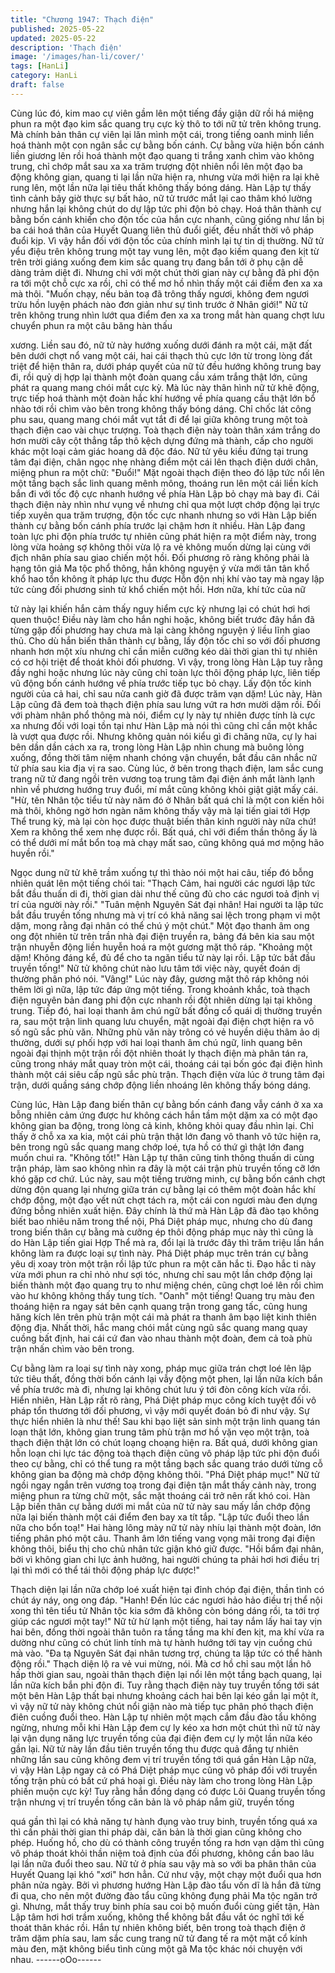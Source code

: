 ```yaml
---
title: "Chương 1947: Thạch điện"
published: 2025-05-22
updated: 2025-05-22
description: 'Thạch điện'
image: '/images/han-li/cover/'
tags: [HanLi]
category: HanLi
draft: false
---
```


Cùng lúc đó, kim mao cự viên gầm lên một tiếng đầy giận dữ rồi
há miệng phun ra một đạo kim sắc quang trụ cực kỳ thô to tới nữ
tử trên không trung. Mà chính bản thân cự viên lại lăn mình một
cái, trong tiếng oanh minh liền hoá thành một con ngân sắc cự
bằng bốn cánh.
Cự bằng vừa hiện bốn cánh liền giương lên rồi hoá thành một
đạo quang ti trắng xanh chìm vào không trung, chỉ chớp mắt sau
xa xa trăm trượng đột nhiên nổi lên một đạo ba động không gian,
quang ti lại lần nữa hiện ra, nhưng vừa mới hiện ra lại khẽ rung
lên, một lần nữa lại tiêu thất không thấy bóng dáng.
Hàn Lập tự thấy tình cảnh bây giờ thực sự bất hảo, nữ tử trước
mắt lại cao thâm khó lường nhưng hắn lại không chút do dự lập
tức phi độn bỏ chạy.
Hoá thân thành cự bằng bốn cánh khiến cho độn tốc của hắn cực
nhanh, cũng giống như lần bị ba cái hoá thân của Huyết Quang
liên thủ đuổi giết, đều nhất thời vô pháp đuổi kịp. Vì vậy hắn đối
với độn tốc của chính mình lại tự tin dị thường.
Nữ tử yểu điệu trên không trung một tay vung lên, một đạo kiếm
quang đen kịt từ trên trời giáng xuống đem kim sắc quang trụ
đang bắn tới ở phụ cận dễ dàng trảm diệt đi. Nhưng chỉ với một
chút thời gian này cự bằng đã phi độn ra tới một chỗ cực xa rồi,
chỉ có thể mơ hồ nhìn thấy một cái điểm đen xa xa mà thôi.
"Muốn chạy, nếu bản toạ đã trông thấy ngươi, không đem ngươi
trừu hồn luyện phách nào đơn giản như sự tình trước ở Nhân
giới!"
Nữ tử trên không trung nhìn lướt qua điểm đen xa xa trong mắt
hàn quang chợt lưu chuyển phun ra một câu băng hàn thấu

xương.
Liền sau đó, nữ tử này hướng xuống dưới đánh ra một cái, mặt
đất bên dưới chợt nổ vang một cái, hai cái thạch thủ cực lớn từ
trong lòng đất triệt để hiện thân ra, dưới pháp quyết của nữ tử
đều hướng không trung bay đi, rồi quỷ dị hợp lại thành một đoàn
quang cầu xám trắng thật lớn, cũng phát ra quang mang chói mắt
cực kỳ. Mà lúc này thân hình nữ tử khẽ động, trực tiếp hoá thành
một đoàn hắc khí hướng về phía quang cầu thật lớn bổ nhào tới
rồi chìm vào bên trong không thấy bóng dáng.
Chỉ chốc lát công phu sau, quang mang chói mắt vụt tắt đi để lại
giữa không trung một toà thạch điện cao vài chục trượng. Toà
thạch điện này toàn thân xám trắng do hơn mười cây cột thẳng
tắp thô kệch dựng đứng mà thành, cấp cho người khác một loại
cảm giác hoang dã độc đáo.
Nữ tử yêu kiều đứng tại trung tâm đại điện, chân ngọc nhẹ nhàng
điểm một cái lên thạch điện dưới chân, miệng phun ra một chữ:
"Đuổi!"
Mặt ngoài thạch điện theo đó lập tức nổi lên một tầng bạch sắc
linh quang mênh mông, thoáng run lên một cái liền kích bắn đi với
tốc độ cực nhanh hướng về phía Hàn Lập bỏ chạy mà bay đi.
Cái thạch điện này nhìn như vụng về nhưng chỉ qua một lượt
chớp động lại trực tiếp xuyên qua trăm trượng, độn tốc cực nhanh
nhưng so với Hàn Lập biến thành cự bằng bốn cánh phía trước
lại chậm hơn ít nhiều.
Hàn Lập đang toàn lực phi độn phía trước tự nhiên cũng phát
hiện ra một điểm này, trong lòng vừa hoảng sợ không thôi vừa lộ
ra vẻ không muốn dừng lại cùng với địch nhân phía sau giao
chiến một hồi.
Đối phương rõ ràng không phải là hạng tôn giả Ma tộc phổ thông,
hắn không nguyện ý vừa mới tân tân khổ khổ hao tổn không ít
pháp lực thu được Hỗn độn nhị khí vào tay mà ngay lập tức cùng
đối phương sinh tử khổ chiến một hồi. Hơn nữa, khí tức của nữ

tử này lại khiến hắn cảm thấy nguy hiểm cực kỳ nhưng lại có chút
hơi hơi quen thuộc!
Điều này làm cho hắn nghi hoặc, không biết trước đây hắn đã
từng gặp đối phương hay chưa mà lại càng không nguyện ý liều
lĩnh giao thủ.
Cho dù hắn biến thân thành cự bằng, lấy độn tốc chỉ so với đối
phương nhanh hơn một xíu nhưng chỉ cần miễn cưỡng kéo dài
thời gian thì tự nhiên có cơ hội triệt để thoát khỏi đối phương. Vì
vậy, trong lòng Hàn Lập tuy rằng đầy nghi hoặc nhưng lúc này
cũng chỉ toàn lực thôi động pháp lực, liên tiếp vũ động bốn cánh
hướng về phía trước tiếp tục bỏ chạy.
Lấy độn tốc kinh người của cả hai, chỉ sau nửa canh giờ đã được
trăm vạn dặm!
Lúc này, Hàn Lập cũng đã đem toà thạch điện phía sau lưng vứt
ra hơn mười dặm rồi.
Đối với phàm nhân phổ thông mà nói, điểm cự ly này tự nhiên
được tính là cực xa nhưng đối với loại tồn tại như Hàn Lập mà nói
thì cũng chỉ cần một khắc là vượt qua được rồi. Nhưng không
quản nói kiểu gì đi chăng nữa, cự ly hai bên dần dần cách xa ra,
trong lòng Hàn Lập nhìn chung mà buông lỏng xuống, đồng thời
tâm niệm nhanh chóng vận chuyển, bắt đầu cân nhắc nữ tử phía
sau kia địa vị ra sao.
Cùng lúc, ở bên trong thạch điện, lam sắc cung trang nữ tử đang
ngồi trên vương toạ trung tâm đại điện ánh mắt lành lạnh nhìn về
phương hướng truy đuổi, mí mắt cũng không khỏi giật giật mấy
cái.
"Hừ, tên Nhân tộc tiểu tử này năm đó ở Nhân bất quá chỉ là một
con kiến hôi mà thôi, không ngờ hơn ngàn năm không thấy vậy
mà lại tiến giai tới Hợp Thể trung kỳ, mà lại còn học được thuật
biến thân kinh người này nữa chứ! Xem ra không thể xem nhẹ
được rồi. Bất quá, chỉ với điểm thần thông ấy là có thể dưới mí
mắt bổn toạ mà chạy mất sao, cũng không quá mơ mộng hão
huyền rồi."

Ngọc dung nữ tử khẽ trầm xuống tự thì thào nói một hai câu, tiếp
đó bỗng nhiên quát lên một tiếng chói tai:
"Thạch Cảm, hai người các ngươi lập tức bắt đầu thuấn di đi, thời
gian dài như thế cũng đủ cho các ngươi toả định vị trí của người
này rồi."
"Tuân mệnh Nguyên Sát đại nhân! Hai người ta lập tức bắt đầu
truyền tống nhưng mà vị trí có khả năng sai lệch trong phạm vi
một dặm, mong rằng đại nhân có thể chú ý một chút."
Một đạo thanh âm ong ong đột nhiên từ trên trần nhà đại điện
truyền ra, bảng đá bên kia sau một trận nhuyễn động liền huyễn
hoá ra một gương mặt thô ráp.
"Khoảng một dặm! Không đáng kể, đủ để cho ta ngăn tiểu tử này
lại rồi. Lập tức bắt đầu truyền tống!"
Nữ tử không chút nào lưu tâm tới việc này, quyết đoán dị thường
phân phó nói.
"Vâng!"
Lúc này đây, gương mặt thô ráp không nói thêm lời gì nữa, lập
tức đáp ứng một tiếng.
Trong khoảnh khắc, toà thạch điện nguyên bản đang phi độn cực
nhanh rồi đột nhiên dừng lại tại không trung. Tiếp đó, hai loại
thanh âm chú ngữ bất đồng cổ quái dị thường truyền ra, sau một
trận linh quang lưu chuyển, mặt ngoài đại điện chợt hiện ra vô số
ngũ sắc phù văn.
Những phù văn này trông có vẻ huyền diệu thâm ảo dị thường,
dưới sự phối hợp với hai loại thanh âm chú ngữ, linh quang bên
ngoài đại thịnh một trận rồi đột nhiên thoát ly thạch điện mà phân
tán ra, cũng trong nháy mắt quay tròn một cái, thoáng cái tại bốn
góc đại điện hình thành một cái siêu cấp ngũ sắc phù trận. Thạch
điện vừa lúc ở trung tâm đại trận, dưới quầng sáng chớp động
liền nhoáng lên không thấy bóng dáng.

Cùng lúc, Hàn Lập đang biến thân cự bằng bốn cánh đang vẫy
cánh ở xa xa bỗng nhiên cảm ứng được hư không cách hắn tầm
một dặm xa có một đạo không gian ba động, trong lòng cả kinh,
không khỏi quay đầu nhìn lại.
Chỉ thấy ở chỗ xa xa kia, một cái phù trận thật lớn đang vô thanh
vô tức hiện ra, bên trong ngũ sắc quang mang chớp loé, tựa hồ
có thứ gì thật lớn đang muốn chui ra.
"Không tốt!"
Hàn Lập tự thân cũng tinh thông thuấn di cùng trận pháp, làm sao
không nhìn ra đây là một cái trận phù truyền tống cỡ lớn khó gặp
cơ chứ. Lúc này, sau một tiếng trường minh, cự bằng bốn cánh
chợt dừng độn quang lại nhưng giữa trán cự bằng lại có thêm một
đoàn hắc khí chớp động, một đạo vết nứt chợt tách ra, một cái
con ngươi màu đen dựng đứng bỗng nhiên xuất hiện.
Đây chính là thứ mà Hàn Lập đã đào tạo không biết bao nhiêu
năm trong thể nội, Phá Diệt pháp mục, nhưng cho dù đang trong
biến thân cự bằng mà cưỡng ép thôi động pháp mục này thì cũng
là do Hàn Lập tiến giai Hợp Thể mà ra, đổi lại là trước đây thì
trăm triệu lần hắn không làm ra được loại sự tình này.
Phá Diệt pháp mục trên trán cự bằng yêu dị xoay tròn một trận rồi
lập tức phun ra một căn hắc ti. Đạo hắc ti này vừa mới phun ra
chỉ nhỏ như sợi tóc, nhưng chỉ sau một lần chớp động lại biến
thành một đạo quang trụ to như miệng chén, cũng chợt loé lên rồi
chìm vào hư không không thấy tung tích.
"Oanh" một tiếng!
Quang trụ màu đen thoáng hiện ra ngay sát bên cạnh quang trận
trong gang tấc, cũng hung hăng kích lên trên phù trận một cái mà
phát ra thanh âm bạo liệt kinh thiên động địa.
Nhất thời, hắc mang chói mắt cùng ngũ sắc quang mang quay
cuồng bất định, hai cái cứ đan vào nhau thành một đoàn, đem cả
toà phù trận nhấn chìm vào bên trong.

Cự bằng làm ra loại sự tình này xong, pháp mục giữa trán chợt
loé lên lập tức tiêu thất, đồng thời bốn cánh lại vẫy động một
phen, lại lần nữa kích bắn về phía trước mà đi, nhưng lại không
chút lưu ý tới đòn công kích vừa rồi.
Hiển nhiên, Hàn Lập rất rõ ràng, Phá Diệt pháp mục công kích
tuyệt đối vô pháp tổn thương tới đối phương, vì vậy mới quyết
đoán bỏ đi như vậy.
Sự thực hiển nhiên là như thế!
Sau khi bạo liệt sản sinh một trận linh quang tán loạn thật lớn,
không gian trung tâm phù trận mơ hồ vặn vẹo một trận, toà thạch
điện thật lớn có chút loạng choạng hiện ra.
Bất quá, dưới không gian hỗn loạn chi lực tác động toà thạch điện
cũng vô pháp lập tức phi độn đuổi theo cự bằng, chỉ có thể tung
ra một tầng bạch sắc quang tráo dưới từng cỗ không gian ba
động mà chớp động không thôi.
"Phá Diệt pháp mục!"
Nữ tử ngồi ngay ngắn trên vương toạ trong đại điện tận mắt thấy
cảnh này, trong miệng phun ra từng chữ một, sắc mặt thoáng cái
trở nên rất khó coi.
Hàn Lập biến thân cự bằng dưới mi mắt của nữ tử này sau mấy
lần chớp động nữa lại biến thành một cái điểm đen bay xa tít tắp.
"Lập tức đuổi theo lần nữa cho bổn toạ!"
Hai hàng lông mày nữ tử này nhíu lại thành một đoàn, lớn tiếng
phân phó một câu. Thanh âm lớn tiếng vang vọng mãi trong đại
điện không thôi, biểu thị cho chủ nhân tức giận khó giữ được.
"Hồi bẩm đại nhân, bởi vì không gian chi lực ảnh hưởng, hai
người chúng ta phải hơi hơi điều trị lại thì mới có thể tái thôi động
pháp lực được!"

Thạch diện lại lần nữa chớp loé xuất hiện tại đỉnh chóp đại điện,
thần tình có chút áy náy, ong ong đáp.
"Hanh! Đến lúc các ngươi hảo hảo điều trị thể nội xong thì tên tiểu
tử Nhân tộc kia sớm đã không còn bóng dáng rồi, ta tới trợ giúp
các ngươi một tay!"
Nữ tử hừ lạnh một tiếng, hai tay nắm lấy hai tay vịn hai bên, đồng
thời ngoài thân tuôn ra tầng tầng ma khí đen kịt, ma khí vừa ra
dường như cũng có chút linh tính mà tự hành hướng tới tay vịn
cuồng chú mà vào.
"Đa tạ Nguyên Sát đại nhân tương trợ, chúng ta lập tức có thể
hành động rồi."
Thạch diện lộ ra vẻ vui mừng, nói.
Mà cơ hồ chỉ sau một lần hô hấp thời gian sau, ngoài thân thạch
điện lại nổi lên một tầng bạch quang, lại lần nữa kích bắn phi độn
đi.
Tuy rằng thạch điện này tuy truyền tống tới sát một bên Hàn Lập
thất bại nhưng khoảng cách hai bên lại kéo gần lại một ít, vì vậy
nữ tử này không chút nổi giận nào mà tiếp tục phân phó thạch
điện điên cuồng đuổi theo.
Hàn Lập tự nhiên một mạch cắm đầu đào tẩu không ngừng,
nhưng mỗi khi Hàn Lập đem cự ly kéo xa hơn một chút thì nữ tử
này lại vận dụng năng lực truyền tống của đại điện đem cự ly một
lần nữa kéo gần lại.
Nữ tử này lần đầu tiên truyền tống thu được quả đắng tự nhiên
những lần sau cũng không đem vị trí truyền tống tới quá gần Hàn
Lập nữa, vì vậy Hàn Lập ngay cả có Phá Diệt pháp mục cũng vô
pháp đối với truyền tống trận phù có bất cứ phá hoại gì.
Điều này làm cho trong lòng Hàn Lập phiền muộn cực kỳ!
Tuy rằng hắn đồng dạng có được Lôi Quang truyền tống trận
nhưng vị trí truyền tống căn bản là vô pháp nắm giữ, truyền tống

quá gần thì lại có khả năng tự hành đụng vào truy binh, truyền
tống quá xa thì cần phải thời gian thi pháp dài, căn bản là thời
gian cũng không cho phép.
Huống hồ, cho dù có thành công truyền tống ra hơn vạn dặm thì
cũng vô pháp thoát khỏi thần niệm toả định của đối phương,
không cần bao lâu lại lần nữa đuổi theo sau.
Nữ tử ở phía sau vậy mà so với ba phân thân của Huyết Quang
lại khó "xơi" hơn hẳn.
Cứ như vậy, một chạy một đuổi qua hơn phân nửa ngày.
Bởi vì phương hướng Hàn Lập đào tẩu vốn dĩ là hắn đã từng đi
qua, cho nên một đường đào tẩu cũng không đụng phải Ma tộc
ngăn trở gì. Nhưng, mắt thấy truy binh phía sau coi bộ muốn đuổi
cùng giết tận, Hàn Lập tâm hơi hơi trầm xuống, không thể không
bắt đầu vắt óc nghĩ tới kế thoát thân khác rồi.
Hắn tự nhiên không biết, bên trong toà thạch điện ở trăm dặm
phía sau, lam sắc cung trang nữ tử đang tế ra một mặt cổ kính
màu đen, mặt không biểu tình cùng một gã Ma tộc khác nói
chuyện với nhau.
------oOo------
